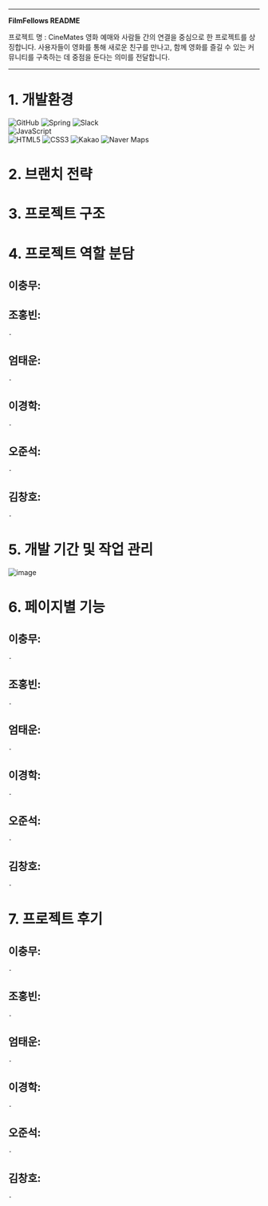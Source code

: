- - -
**FilmFellows README**

프로젝트 명 : CineMates
영화 예매와 사람들 간의 연결을 중심으로 한 프로젝트를 상징합니다. 
사용자들이 영화를 통해 새로운 친구를 만나고, 함께 영화를 즐길 수 
있는 커뮤니티를 구축하는 데 중점을 둔다는 의미를 전달합니다.
- - -

# 1. 개발환경<br>
![GitHub](https://img.shields.io/badge/github-%23121011.svg?style=for-the-badge&logo=github&logoColor=white)
![Spring](https://img.shields.io/badge/spring-%236DB33F.svg?style=for-the-badge&logo=spring&logoColor=white)
![Slack](https://img.shields.io/badge/Slack-4A154B?style=for-the-badge&logo=slack&logoColor=white)<br>
![JavaScript](https://img.shields.io/badge/javascript-%23323330.svg?style=for-the-badge&logo=javascript&logoColor=%23F7DF1E)<br>
![HTML5](https://img.shields.io/badge/html5-%23E34F26.svg?style=for-the-badge&logo=html5&logoColor=white)
![CSS3](https://img.shields.io/badge/css3-%231572B6.svg?style=for-the-badge&logo=css3&logoColor=white)
![Kakao](https://img.shields.io/badge/Kakao-FFCD00?style=for-the-badge&logo=Kakao&logoColor=black)
![Naver Maps](https://img.shields.io/badge/Naver%20Maps-03C75A?style=for-the-badge&logo=Naver&logoColor=white)

# 2. 브랜치 전략

# 3. 프로젝트 구조

# 4. 프로젝트 역할 분담
  ## 이충무:
    
  ## 조홍빈:
    - 
  ## 엄태운:
    - 
  ## 이경학:
    - 
  ## 오준석:
    - 
  ## 김창호:
    - 

# 5. 개발 기간 및 작업 관리
![image](https://github.com/user-attachments/assets/c26fcb5b-3348-4ecd-81b8-d820c8c84c13)

# 6. 페이지별 기능
  ## 이충무:
    - 
  ## 조홍빈:
    - 
  ## 엄태운:
    - 
  ## 이경학:
    - 
  ## 오준석:
    - 
  ## 김창호:
    - 
# 7. 프로젝트 후기
  ## 이충무:
    - 
  ## 조홍빈:
    - 
  ## 엄태운:
    - 
  ## 이경학:
    - 
  ## 오준석:
    - 
  ## 김창호:
    - 
    
